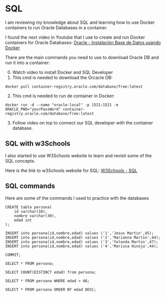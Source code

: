 # SQL
I am reviewing my knowledge about SQL and learning how to use Docker containers to run Oracle Databases in a container.

I found the next video in Youtube that I use to create and run Docker containers for Oracle Databases:
[Oracle - Instalación Base de Datos usando Docker](https://www.youtube.com/watch?v=-W6IveU5Hvo)

There are the main commands you need to use to download Oracle DB and run it into a container:

0. Watch video to install Docker and SQL Developer
1. This cmd is needed to download the Orcacle DB:
```
docker pull container-registry.oracle.com/database/free:latest
```
2. This cmd is needed to run de container in Docker:
```
docker run -d --name "oracle-local" -p 1521:1521 -e ORACLE_PWD="yourPassWord" container-registry.oracle.com/database/free:latest
```
3. Follow video on top to connect our SQL developer with the container database.

## SQL with w3Schools
I also started to use W3Schools website to learn and revisit some of the SQL concepts.

Here is the link to w3Schools website for SQL:
[W3Schools - SQL](https://www.w3schools.com/sql/)

## SQL commands
Here are some of the commands I used to practice with the databases

```
CREATE table persona(
    id varchar(10),
    nombre varchar(30),
    edad int
);

INSERT into persona(id,nombre,edad) values ('1','Jesus Martin',45);
INSERT into persona(id,nombre,edad) values ('2','Marianna Martin',44);
INSERT into persona(id,nombre,edad) values ('3','Yolanda Martin',47);
INSERT into persona(id,nombre,edad) values ('4','Marissa Hinoja',44);

COMMIT;

SELECT * FROM persona;

SELECT COUNT(DISTINCT edad) from persona;

SELECT * FROM persona WHERE edad > 46;

SELECT * FROM persona ORDER BY edad DESC;
```